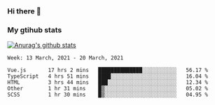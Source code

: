 ### Hi there 👋

### My gtihub stats

[![Anurag's github stats](https://github-readme-stats.vercel.app/api?username=gaozhidong)](https://github.com/gaozhidong/github-readme-stats)

<!--START_SECTION:waka-->
```text
Week: 13 March, 2021 - 20 March, 2021

Vue.js       17 hrs 2 mins   ██████████████░░░░░░░░░░░   56.17 % 
TypeScript   4 hrs 51 mins   ████░░░░░░░░░░░░░░░░░░░░░   16.04 % 
HTML         3 hrs 44 mins   ███░░░░░░░░░░░░░░░░░░░░░░   12.34 % 
Other        1 hr 31 mins    █▒░░░░░░░░░░░░░░░░░░░░░░░   05.02 % 
SCSS         1 hr 30 mins    █▒░░░░░░░░░░░░░░░░░░░░░░░   04.95 % 
```
<!--END_SECTION:waka-->
